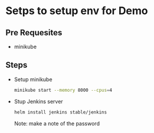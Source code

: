 # Setps to setup env for Demo

## Pre Requesites

- minikube

## Steps

- Setup minikube
  ```bash
  minikube start --memory 8000 --cpus=4
  ```
- Stup Jenkins server
  ```bash
  helm install jenkins stable/jenkins
  ```
  Note: make a note of the password
